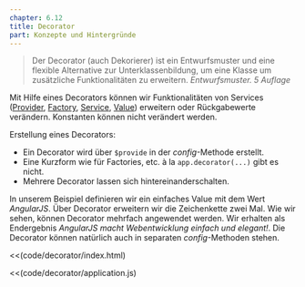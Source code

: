 ```yaml
---
chapter: 6.12
title: Decorator
part: Konzepte und Hintergründe
---
```


> Der Decorator (auch Dekorierer) ist ein Entwurfsmuster und eine flexible Alternative zur Unterklassenbildung, um eine Klasse um zusätzliche Funktionalitäten zu erweitern. *Entwurfsmuster. 5 Auflage*

Mit Hilfe eines Decorators können wir Funktionalitäten von Services ([Provider](#provider), [Factory](#factory), [Service](#service), [Value](#value)) erweitern oder Rückgabewerte verändern. Konstanten können nicht verändert werden.

Erstellung eines Decorators:

* Ein Decorator wird über `$provide` in der *config*-Methode erstellt.
* Eine Kurzform wie für Factories, etc. à la `app.decorator(...)` gibt es nicht.
* Mehrere Decorator lassen sich hintereinanderschalten.

In unserem Beispiel definieren wir ein einfaches Value mit dem Wert *AngularJS*. Über Decorator erweitern wir die Zeichenkette zwei Mal. Wie wir sehen, können Decorator mehrfach angewendet werden. Wir erhalten als Endergebnis *AngularJS macht Webentwicklung einfach und elegant!*. Die Decorator können natürlich auch in separaten *config*-Methoden stehen.


<<(code/decorator/index.html)

<<(code/decorator/application.js)

